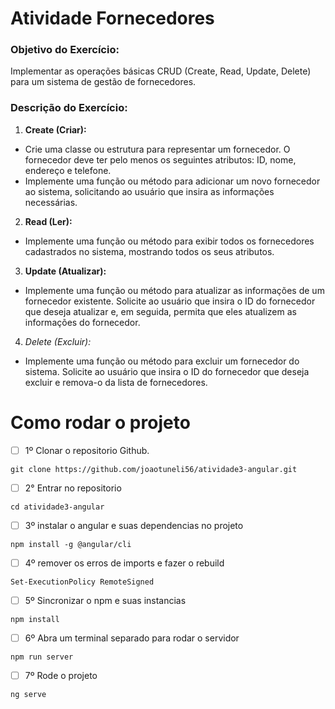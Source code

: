 # Atividade Fornecedores 

### **Objetivo do Exercício:**

Implementar as operações básicas CRUD (Create, Read, Update, Delete) para um sistema de gestão de fornecedores.

### **Descrição do Exercício:**

1. **Create (Criar):**
  - Crie uma classe ou estrutura para representar um fornecedor. O fornecedor deve ter pelo menos os seguintes atributos: ID, nome, endereço e telefone.
  - Implemente uma função ou método para adicionar um novo fornecedor ao sistema, solicitando ao usuário que insira as informações necessárias.

2. **Read (Ler):**
  - Implemente uma função ou método para exibir todos os fornecedores cadastrados no sistema, mostrando todos os seus atributos.
3. **Update (Atualizar):**
  - Implemente uma função ou método para atualizar as informações de um fornecedor existente. Solicite ao usuário que insira o ID do fornecedor que deseja atualizar e, em seguida, permita que eles atualizem as informações do fornecedor.
  
4. *Delete (Excluir):*
  - Implemente uma função ou método para excluir um fornecedor do sistema. Solicite ao usuário que insira o ID do fornecedor que deseja excluir e remova-o da lista de fornecedores.


# Como rodar o projeto

- [ ] 1º Clonar o repositorio Github.

```
git clone https://github.com/joaotuneli56/atividade3-angular.git
```

- [ ] 2° Entrar no repositorio 

```git
cd atividade3-angular
```

- [ ] 3º instalar o angular e suas dependencias no projeto

```
npm install -g @angular/cli
```

- [ ] 4º remover os erros de imports e fazer o rebuild

```
Set-ExecutionPolicy RemoteSigned
```

- [ ] 5º Sincronizar o npm e suas instancias

```
npm install
```

- [ ] 6º Abra um terminal separado para rodar o servidor

```
npm run server
```

- [ ] 7º Rode o projeto

```
ng serve
```

